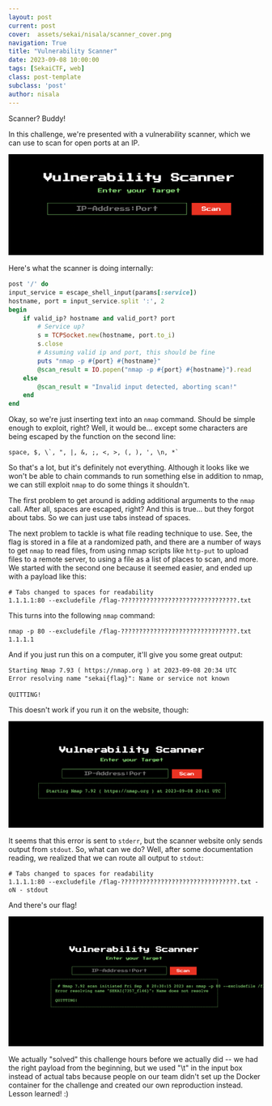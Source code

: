 ```yaml
---
layout: post
current: post
cover:  assets/sekai/nisala/scanner_cover.png
navigation: True
title: "Vulnerability Scanner"
date: 2023-09-08 10:00:00
tags: [SekaiCTF, web]
class: post-template
subclass: 'post'
author: nisala
---
```


Scanner? Buddy!

In this challenge, we're presented with a vulnerability scanner, which we can use to scan for open ports at an IP.

![Image of the challenge website](/assets/sekai/nisala/scanner.webp)

Here's what the scanner is doing internally:

```rb
post '/' do
input_service = escape_shell_input(params[:service])
hostname, port = input_service.split ':', 2
begin
    if valid_ip? hostname and valid_port? port
        # Service up?
        s = TCPSocket.new(hostname, port.to_i)
        s.close
        # Assuming valid ip and port, this should be fine
        puts "nmap -p #{port} #{hostname}"
        @scan_result = IO.popen("nmap -p #{port} #{hostname}").read
    else
        @scan_result = "Invalid input detected, aborting scan!"
    end
end
```


Okay, so we're just inserting text into an `nmap` command. Should be simple enough to exploit, right? Well, it would be... except some characters are being escaped by the function on the second line: 

```
space, $, \`, ", |, &, ;, <, >, (, ), ', \n, *`
```

So that's a lot, but it's definitely not everything. Although it looks like we won't be able to chain commands to run something else in addition to nmap, we can still exploit `nmap` to do some things it shouldn't.

The first problem to get around is adding additional arguments to the `nmap` call. After all, spaces are escaped, right? And this is true... but they forgot about tabs. So we can just use tabs instead of spaces.

The next problem to tackle is what file reading technique to use. See, the flag is stored in a file at a randomized path, and there are a number of ways to get `nmap` to read files, from using nmap scripts like `http-put` to upload files to a remote server, to using a file as a list of places to scan, and more. We started with the second one because it seemed easier, and ended up with a payload like this:

```
# Tabs changed to spaces for readability
1.1.1.1:80 --excludefile /flag-????????????????????????????????.txt
```

This turns into the following `nmap` command:
```
nmap -p 80 --excludefile /flag-????????????????????????????????.txt 1.1.1.1
```

And if you just run this on a computer, it'll give you some great output:
```
Starting Nmap 7.93 ( https://nmap.org ) at 2023-09-08 20:34 UTC
Error resolving name "sekai{flag}": Name or service not known

QUITTING!
```

This doesn't work if you run it on the website, though: 

![Image of the challenge website, showing just a starting nmap output and nothing else](/assets/sekai/nisala/scanner_bad.webp)

It seems that this error is sent to `stderr`, but the scanner website only sends output from `stdout`. So, what can we do? Well, after some documentation reading, we realized that we can route all output to `stdout`:

```
# Tabs changed to spaces for readability
1.1.1.1:80 --excludefile /flag-????????????????????????????????.txt -oN	- stdout
```

And there's our flag!

![Image of the challenge website, showing the flag](/assets/sekai/nisala/scanner_flag.webp)

We actually "solved" this challenge hours before we actually did -- we had the right payload from the beginning, but we used "\t" in the input box instead of actual tabs because people on our team didn't set up the Docker container for the challenge and created our own reproduction instead. Lesson learned! :)
